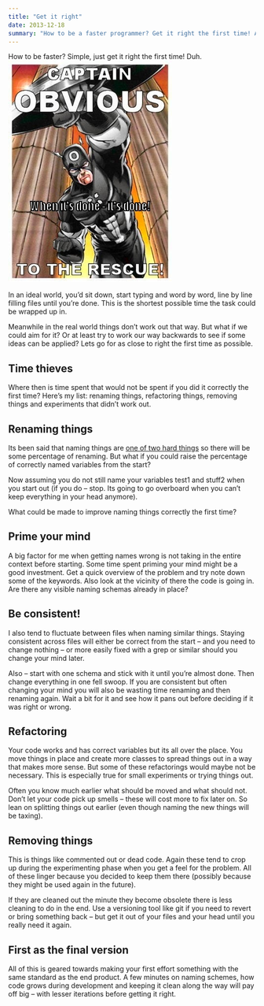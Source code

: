 ```yaml
---
title: "Get it right"
date: 2013-12-18
summary: "How to be a faster programmer? Get it right the first time! An obvious advice - but maybe something can be learnt from it?"
---
```


How to be faster? Simple, just get it right the first time! Duh.
![Captain obvious to the rescue saying its done when its done](./captain-obvious-when-its-done.jpg)

In an ideal world, you’d sit down, start typing and word by word, line by line filling files until you’re done. This is the shortest possible time the task could be wrapped up in.

Meanwhile in the real world things don’t work out that way. But what if we could aim for it? Or at least try to work our way backwards to see if some ideas can be applied? Lets go for as close to right the first time as possible.

## Time thieves
Where then is time spent that would not be spent if you did it correctly the first time? Here’s my list: renaming things, refactoring things, removing things and experiments that didn’t work out.

## Renaming things
Its been said that naming things are [one of two hard things](http://martinfowler.com/bliki/TwoHardThings.html) so there will be some percentage of renaming. But what if you could raise the percentage of correctly named variables from the start?

Now assuming you do not still name your variables test1 and stuff2 when you start out (if you do – stop. Its going to go overboard when you can’t keep everything in your head anymore).

What could be made to improve naming things correctly the first time?

## Prime your mind
A big factor for me when getting names wrong is not taking in the entire context before starting. Some time spent priming your mind might be a good investment. Get a quick overview of the problem and try note down some of the keywords. Also look at the vicinity of there the code is going in. Are there any visible naming schemas already in place?

## Be consistent!
I also tend to fluctuate between files when naming similar things. Staying consistent across files will either be correct from the start – and you need to change nothing – or more easily fixed with a grep or similar should you change your mind later.

Also – start with one schema and stick with it until you’re almost done. Then change everything in one fell swoop. If you are consistent but often changing your mind you will also be wasting time renaming and then renaming again. Wait a bit for it and see how it pans out before deciding if it was right or wrong.

## Refactoring
Your code works and has correct variables but its all over the place. You move things in place and create more classes to spread things out in a way that makes more sense. But some of these refactorings would maybe not be necessary. This is especially true for small experiments or trying things out.

Often you know much earlier what should be moved and what should not. Don’t let your code pick up smells – these will cost more to fix later on. So lean on splitting things out earlier (even though naming the new things will be taxing).

## Removing things
This is things like commented out or dead code. Again these tend to crop up during the experimenting phase when you get a feel for the problem. All of these linger because you decided to keep them there (possibly because they might be used again in the future).

If they are cleaned out the minute they become obsolete there is less cleaning to do in the end. Use a versioning tool like git if you need to revert or bring something back – but get it out of your files and your head until you really need it again.

## First as the final version
All of this is geared towards making your first effort something with the same standard as the end product.
A few minutes on naming schemes, how code grows during development and keeping it clean along the way will pay off big – with lesser iterations before getting it right.
